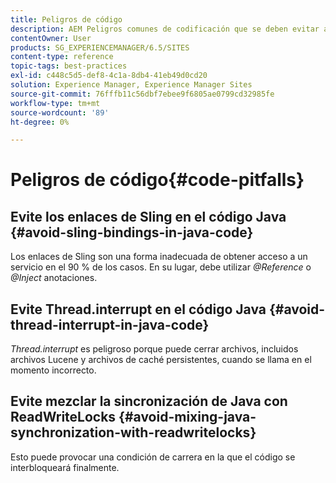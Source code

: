 ```yaml
---
title: Peligros de código
description: AEM Peligros comunes de codificación que se deben evitar al desarrollar para la
contentOwner: User
products: SG_EXPERIENCEMANAGER/6.5/SITES
content-type: reference
topic-tags: best-practices
exl-id: c448c5d5-def8-4c1a-8db4-41eb49d0cd20
solution: Experience Manager, Experience Manager Sites
source-git-commit: 76fffb11c56dbf7ebee9f6805ae0799cd32985fe
workflow-type: tm+mt
source-wordcount: '89'
ht-degree: 0%

---
```


# Peligros de código{#code-pitfalls}

## Evite los enlaces de Sling en el código Java {#avoid-sling-bindings-in-java-code}

Los enlaces de Sling son una forma inadecuada de obtener acceso a un servicio en el 90 % de los casos. En su lugar, debe utilizar *@Reference* o *@Inject* anotaciones.

## Evite Thread.interrupt en el código Java {#avoid-thread-interrupt-in-java-code}

*Thread.interrupt* es peligroso porque puede cerrar archivos, incluidos archivos Lucene y archivos de caché persistentes, cuando se llama en el momento incorrecto.

## Evite mezclar la sincronización de Java con ReadWriteLocks {#avoid-mixing-java-synchronization-with-readwritelocks}

Esto puede provocar una condición de carrera en la que el código se interbloqueará finalmente.
